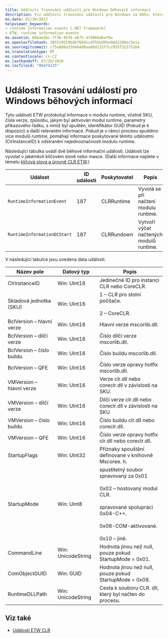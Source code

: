 ```yaml
---
title: Události Trasování událostí pro Windows běhových informací
description: Viz události trasování událostí pro Windows za běhu, které zaznamenávají SKLADOVOU položku, číslo verze, způsob aktivace modulu runtime (včetně parametrů příkazového řádku), identifikátor GUID a další.
ms.date: 03/30/2017
helpviewer_keywords:
- runtime information events [.NET Framework]
- ETW, runtime information events
ms.assetid: 68b4edbc-7f3b-45f6-ab75-4fd066d6af9a
ms.openlocfilehash: 385519229bdb76841cdf592d95e96d2288ec5e1a
ms.sourcegitcommit: cf5a800a33de64d0aad6d115ffcc935f32375164
ms.translationtype: MT
ms.contentlocale: cs-CZ
ms.lasthandoff: 07/20/2020
ms.locfileid: "86474225"
---
```

# <a name="runtime-information-etw-events"></a>Události Trasování událostí pro Windows běhových informací
Tyto události ETW protokolují informace o modulu runtime, včetně SKU, čísla verze, způsobu, jakým byl aktivován modul runtime, parametry příkazového řádku, s nimiž byl spuštěn, identifikátor GUID (Pokud je k dispozici) a další relevantní informace. Pokud je v rámci procesu spuštěno více modulů runtime, pomáhají informace poskytované těmito událostmi (ClrInstanceID) k odstranění nejednoznačnosti modulu runtime.  
  
 Následující tabulka uvádí dvě běhové informační události. Události lze vyvolat v jakémkoli klíčovém slově nebo masce. (Další informace najdete v tématu [klíčová slova a úrovně CLR ETW](clr-etw-keywords-and-levels.md).)  
  
|Událost|ID události|Poskytovatel|Popis|  
|-----------|--------------|--------------|-----------------|  
|`RuntimeInformationEvent`|187|CLRRuntime|Vyvolá se při načtení modulu runtime.|  
|`RuntimeInformationDCStart`|187|CLRRundown|Vytvoří výčet načtených modulů runtime.|  
  
 V následující tabulce jsou uvedena data události.  
  
|Název pole|Datový typ|Popis|  
|----------------|---------------|-----------------|  
|ClrInstanceID|Win: UInt16|Jedinečné ID pro instanci CLR nebo CoreCLR.|  
|Skladová jednotka (SKU)|Win: UInt16|1 – CLR pro stolní počítače.<br /><br /> 2 – CoreCLR.|  
|BclVersion – hlavní verze|Win: UInt16|Hlavní verze mscorlib.dll.|  
|BclVersion – dílčí verze|Win: UInt16|Číslo dílčí verze mscorlib.dll.|  
|BclVersion – číslo buildu|Win: UInt16|Číslo buildu mscorlib.dll.|  
|BclVersion – QFE|Win: UInt16|Číslo verze opravy hotfix mscorlib.dll.|  
|VMVersion – hlavní verze|Win: UInt16|Verze clr.dll nebo coreclr.dll v závislosti na SKU.|  
|VMVersion – dílčí verze|Win: UInt16|Dílčí verze clr.dll nebo coreclr.dll v závislosti na SKU|  
|VMVersion – číslo buildu|Win: UInt16|Číslo buildu clr.dll nebo coreclr.dll.|  
|VMVersion – QFE|Win: UInt16|Číslo verze opravy hotfix clr.dll nebo coreclr.dll.|  
|StartupFlags|Win: UInt32|Příznaky spouštění definované v knihovně Mscoree. h.|  
|StartupMode|Win: UInt8|spustitelný soubor spravovaný za 0x01<br /><br /> 0x02 – hostovaný modul CLR.<br /><br /> spravované spolupráci 0x04-C++.<br /><br /> 0x08-COM-aktivované.<br /><br /> 0x10 – jiné.|  
|CommandLine|Win: UnicodeString|Hodnota jinou než null, pouze pokud StartupMode = 0x01.|  
|ComObjectGUID|Win: GUID|Hodnota jinou než null, pouze pokud StartupMode = 0x08.|  
|RuntimeDLLPath|Win: UnicodeString|Cesta k souboru CLR. dll, který byl načten do procesu.|  
  
## <a name="see-also"></a>Viz také

- [Události ETW CLR](clr-etw-events.md)
